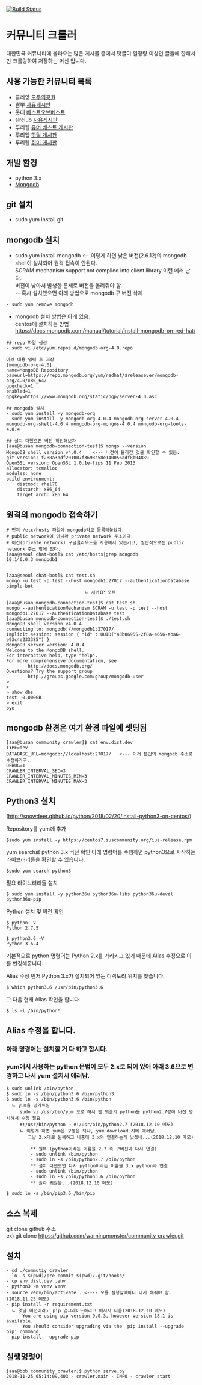 [![Build Status](https://travis-ci.org/james-song/community_crawler.svg?branch=master)](https://travis-ci.org/james-song/community_crawler)

# 커뮤니티 크롤러
대한민국 커뮤니티에 올라오는 많은 게시물 중에서 덧글이 일정량 이상인 글들에 한해서만 크롤링하여 저장하는 머신 입니다.

## 사용 가능한 커뮤니티 목록 
- 클리앙 [모두의공원](http://clien.net/cs2/bbs/board.php?bo_table=park)
- 뽐뿌 [자유게시판](http://www.ppomppu.co.kr/zboard/zboard.php?id=freeboard)
- 웃대 [베스트오브베스트](http://www.todayhumor.co.kr/board/list.php?table=bestofbest)
- slrclub [자유게시판](http://www.slrclub.com/bbs/zboard.php?id=free)
- 루리웹 [유머 베스트 게시판](http://bbs.ruliweb.com/best/selection)
- 루리웹 [핫딜 게시판](http://bbs.ruliweb.com/market/board/1020)
- 루리웹 [취미 게시판](http://bbs.ruliweb.com/hobby)

## 개발 환경
- python 3.x
- [Mongodb](https://www.mongodb.org)

## git 설치
- sudo yum install git

## mongodb 설치  
- sudo yum install mongodb <-- 이렇게 하면 낮은 버전(2.6.12)의 mongodb shell이 설치되어 원격 접속이 안된다.  
                                SCRAM mechanism support not compiled into client library 이런 에러 난다.  
                                버전이 낮아서 발생한 문제로 버전을 올려줘야 함.   
-- 혹시 설치했으면 아래 방법으로 mongodb 구 버전 삭제
~~~
- sudo yum remove mongodb
~~~

- mongodb 설치 방법은 아래  있음.   
  centos에 설치하는 방법   
  https://docs.mongodb.com/manual/tutorial/install-mongodb-on-red-hat/   
~~~
## repo 파일 생성
- sudo vi /etc/yum.repos.d/mongodb-org-4.0.repo

아래 내용 입력 후 저장
[mongodb-org-4.0]
name=MongoDB Repository
baseurl=https://repo.mongodb.org/yum/redhat/$releasever/mongodb-org/4.0/x86_64/
gpgcheck=1
enabled=1
gpgkey=https://www.mongodb.org/static/pgp/server-4.0.asc

## mongodb 설치
- sudo yum install -y mongodb-org
- sudo yum install -y mongodb-org-4.0.4 mongodb-org-server-4.0.4 mongodb-org-shell-4.0.4 mongodb-org-mongos-4.0.4 mongodb-org-tools-4.0.4

## 설치 다했으면 버전 확인해보자
[aaa@busan mongodb-connection-test]$ mongo --version
MongoDB shell version v4.0.4    <--- 버전이 올라간 것을 확인할 수 있음.
git version: f288a3bdf201007f3693c58e140056adf8b04839
OpenSSL version: OpenSSL 1.0.1e-fips 11 Feb 2013
allocator: tcmalloc
modules: none
build environment:
    distmod: rhel70
    distarch: x86_64
    target_arch: x86_64
~~~

## 원격의 mongodb 접속하기
~~~
# 먼저 /etc/hosts 파일에 mongodb라고 등록해놓았다.  
# public network이 아니라 private network 주소이다.
# 이건(private network) 구글클라우드를 사용해서 있는거고, 일반적으로는 public network 주소 밖에 없다.   
[aaa@seoul chat-bot]$ cat /etc/hosts|grep mongodb
10.146.0.3 mongodb1


[aaa@seoul chat-bot]$ cat test.sh
mongo -u test -p test --host mongodb1:27017 --authenticationDatabase simple-bot
                             ㄴ 서버IP:포트
~~~

~~~
[aaa@busan mongodb-connection-test]$ cat test.sh
mongo --authenticationMechanism SCRAM -u test -p test --host mongodb1:27017 --authenticationDatabase test
[aaa@busan mongodb-connection-test]$ ./test.sh
MongoDB shell version v4.0.4
connecting to: mongodb://mongodb1:27017/
Implicit session: session { "id" : UUID("43b06955-2f0a-4656-aba6-e93c4e233385") }
MongoDB server version: 4.0.4
Welcome to the MongoDB shell.
For interactive help, type "help".
For more comprehensive documentation, see
        http://docs.mongodb.org/
Questions? Try the support group
        http://groups.google.com/group/mongodb-user
> 
> 
> show dbs
test  0.000GB
> exit
bye
~~~

## mongodb 환경은 여기 환경 파일에 셋팅됨
~~~
[aaa@busan community_crawler]$ cat env.dist.dev
TYPE=dev
DATABASE_URL=mongodb://localhost:27017/   <--- 이거 본인의 mongodb 주소로 수정하라구..
DEBUG=1
CRAWLER_INTERVAL_SEC=3
CRAWLER_INTERVAL_MINUTES_MIN=3
CRAWLER_INTERVAL_MINUTES_MAX=3
~~~

## Python3 설치  
(http://snowdeer.github.io/python/2018/02/20/install-python3-on-centos/)    

Repository를 yum에 추가   
~~~
$sudo yum install -y https://centos7.iuscommunity.org/ius-release.rpm
~~~

yum search로 python 3.x 버전 확인
아래 명령어를 수행하면 python3으로 시작하는 라이브러리들을 확인할 수 있습니다.   
~~~
$sudo yum search python3
~~~

필요 라이브러리들 설치   
~~~
$ sudo yum install -y python36u python36u-libs python36u-devel python36u-pip
~~~

Python 설치 및 버전 확인   
~~~
$ python -V
Python 2.7.5

$ python3.6 -V
Python 3.6.4
~~~

기본적으로 python 명령어는 Python 2.x를 가리키고 있기 때문에 Alias 수정으로 이를 변경해줍니다.

Alias 수정
먼저 Python 3.x가 설치되어 있는 디렉토리 위치를 찾습니다.   
~~~
$ which python3.6 /usr/bin/python3.6 
~~~

그 다음 현재 Alias 확인을 합니다.   
~~~
$ ls -l /bin/python*
~~~

## Alias 수정을 합니다.
### 아래 명령어는 설치할 거 다 하고 합시다.  
### yum에서 사용하는 python 문법이 모두 2.x로 되어 있어 아래 3.6으로 변경하고 나서 yum 설치시 에러남.

~~~
$ sudo unlink /bin/python
$ sudo ln -s /bin/python3.6 /bin/python3
$ sudo ln -s /bin/python3.6 /bin/python 
  ㄴ yum을 망가트림
     sudo vi /usr/bin/yum 으로 해서 맨 윗줄의 python을 python2.7같이 버전 명시해서 수정 필요
     #!/usr/bin/python → #!/usr/bin/python2.7 (2018.12.10 메모)
     ㄴ 이렇게 하면 yum은 구동은 되나, yum download 시에 에러남.
        그냥 2.x대로 원복하고 나중에 3.x와 연결하는게 낫겠네...(2018.12.10 메모)

         ** 원복 (python이라는 이름을 2.7 즉 구버전과 다시 연결)
         - sudo unlink /bin/python
         - sudo ln -s /bin/python2.7 /bin/python
         ** 설치 다했으면 다시 python이라는 이름을 3.x python과 연결
         - sudo unlink /bin/python
         - sudo ln -s /bin/python3.6 /bin/python 
         ** 졸라 귀찮음...(2018.12.10 메모)
                                                
$ sudo ln -s /bin/pip3.6 /bin/pip 
~~~

## 소스 복제
git clone github 주소   
ex) git clone https://github.com/warningmonster/community_crawler.git

## 설치
~~~
- cd ./commutiy_crawler
- ln -s $(pwd)/pre-commit $(pwd)/.git/hooks/
- cp env.dist.dev .env
- python3 -m venv venv
- source venv/bin/activate . <---- 모듈 실행할때마다 다시 해줘야 함.(2018.11.25 메모) 
- pip install -r requirement.txt
  ㄴ 옛날 버전이라고 pip 업그레이드하라고 메시지 나옴(2018.12.10 메모)
      You are using pip version 9.0.3, however version 18.1 is available.
      You should consider upgrading via the 'pip install --upgrade pip' command.
- pip install --upgrade pip
~~~

## 실행명령어
~~~
[aaa@bbb community_crawler]$ python serve.py
2018-11-25 05:14:09,403 - crawler.main - INFO - crawler start
~~~




